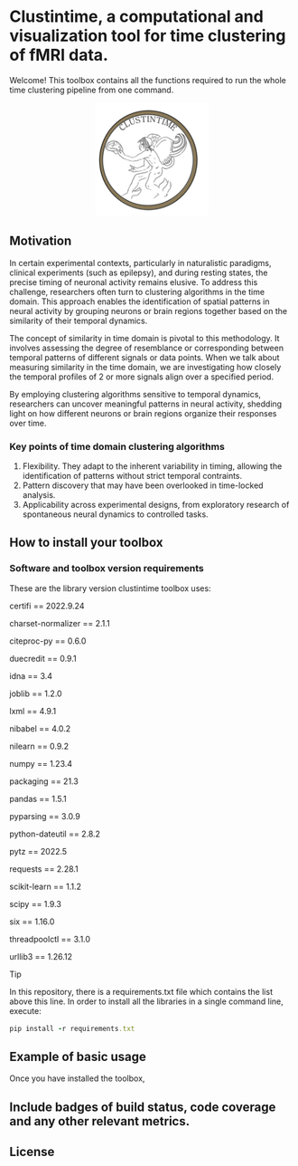 # Clustintime, a computational and visualization tool for time clustering of fMRI data.

Welcome! This toolbox contains all the functions required to run the whole time clustering pipeline from 
one command.

<p align="center">
<img src=/logo.png height=200 width=200/>
</p>


## Motivation

In certain experimental contexts, particularly in naturalistic paradigms, clinical experiments (such as epilepsy), 
and during resting states, the precise timing of neuronal activity remains elusive. 
To address this challenge, researchers often turn to clustering algorithms in the time domain. 
This approach enables the identification of spatial patterns in neural activity by grouping neurons or brain 
regions together based on the similarity of their temporal dynamics.

The concept of similarity in time domain is pivotal to this methodology. It involves assessing the degree of
resemblance or corresponding between temporal patterns of different signals or data points.
When we talk about measuring similarity in the time domain, we are investigating how closely the temporal profiles
of 2 or more signals align over a specified period.

By employing clustering algorithms sensitive to temporal dynamics, researchers can uncover 
meaningful patterns in neural activity, shedding light on how different neurons or brain regions organize their 
responses over time. 


### Key points of time domain clustering algorithms

1. Flexibility. They adapt to the inherent variability in timing, allowing the identification of patterns without
strict temporal contraints.
2. Pattern discovery that may have been overlooked in time-locked analysis.
3. Applicability across experimental designs, from exploratory research of spontaneous neural dynamics to controlled
tasks.


## How to install your toolbox



### Software and toolbox version requirements

These are the library version clustintime toolbox uses: 

certifi == 2022.9.24

charset-normalizer == 2.1.1

citeproc-py == 0.6.0

duecredit == 0.9.1

idna == 3.4

joblib == 1.2.0

lxml == 4.9.1

nibabel == 4.0.2

nilearn == 0.9.2

numpy == 1.23.4

packaging == 21.3

pandas == 1.5.1

pyparsing == 3.0.9

python-dateutil == 2.8.2

pytz == 2022.5

requests == 2.28.1

scikit-learn == 1.1.2

scipy == 1.9.3

six == 1.16.0

threadpoolctl == 3.1.0

urllib3 == 1.26.12


> [!TIP]
> In this repository, there is a requirements.txt file which contains the list above this line. In order to install all the libraries in a single command
line, execute:

``` ruby
pip install -r requirements.txt
```

## Example of basic usage

Once you have installed the toolbox, 


## Include badges of build status, code coverage and any other relevant metrics.


## License

